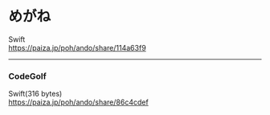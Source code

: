 めがね
======
  
  
Swift  
https://paiza.jp/poh/ando/share/114a63f9  
  

------  

### CodeGolf  

Swift(316 bytes)  
https://paiza.jp/poh/ando/share/86c4cdef  

